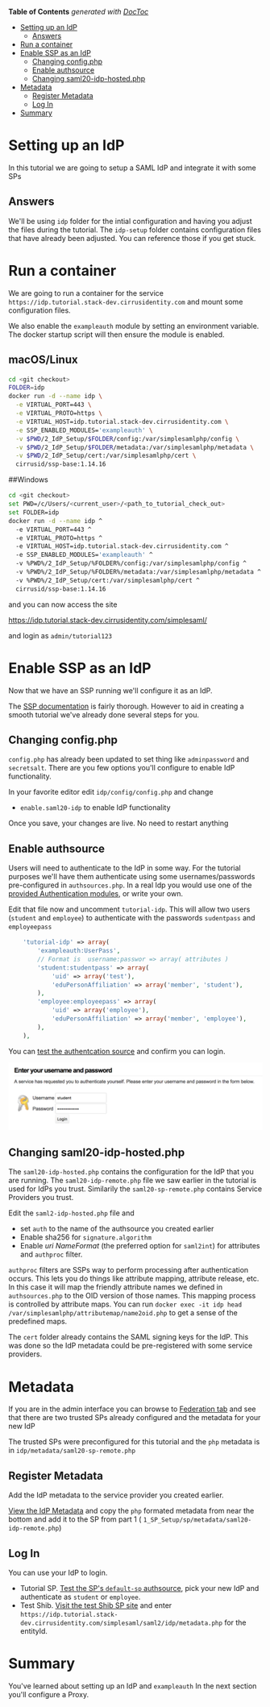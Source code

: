 <!-- START doctoc generated TOC please keep comment here to allow auto update -->
<!-- DON'T EDIT THIS SECTION, INSTEAD RE-RUN doctoc TO UPDATE -->
**Table of Contents**  *generated with [DocToc](https://github.com/thlorenz/doctoc)*

- [Setting up an IdP](#setting-up-an-idp)
  - [Answers](#answers)
- [Run a container](#run-a-container)
- [Enable SSP as an IdP](#enable-ssp-as-an-idp)
  - [Changing config.php](#changing-configphp)
  - [Enable authsource](#enable-authsource)
  - [Changing saml20-idp-hosted.php](#changing-saml20-idp-hostedphp)
- [Metadata](#metadata)
  - [Register Metadata](#register-metadata)
  - [Log In](#log-in)
- [Summary](#summary)

<!-- END doctoc generated TOC please keep comment here to allow auto update -->


# Setting up an IdP

In this tutorial we are going to setup a SAML IdP and integrate it with some SPs

## Answers

We'll be using `idp` folder for the intial configuration and having you
adjust the files during the tutorial. The `idp-setup` folder contains configuration files that
have already been adjusted. You can reference those if you get stuck.


# Run a container

We are going to run a container for the service `https://idp.tutorial.stack-dev.cirrusidentity.com`
and mount some configuration files.

We also enable the `exampleauth` module by setting an environment
variable. The docker startup script will then ensure the module is enabled.

## macOS/Linux
```bash
cd <git checkout>
FOLDER=idp
docker run -d --name idp \
  -e VIRTUAL_PORT=443 \
  -e VIRTUAL_PROTO=https \
  -e VIRTUAL_HOST=idp.tutorial.stack-dev.cirrusidentity.com \
  -e SSP_ENABLED_MODULES='exampleauth' \
  -v $PWD/2_IdP_Setup/$FOLDER/config:/var/simplesamlphp/config \
  -v $PWD/2_IdP_Setup/$FOLDER/metadata:/var/simplesamlphp/metadata \
  -v $PWD/2_IdP_Setup/cert:/var/simplesamlphp/cert \
  cirrusid/ssp-base:1.14.16
```

##Windows
```bash
cd <git checkout>
set PWD=/c/Users/<current_user>/<path_to_tutorial_check_out>
set FOLDER=idp
docker run -d --name idp ^
  -e VIRTUAL_PORT=443 ^
  -e VIRTUAL_PROTO=https ^
  -e VIRTUAL_HOST=idp.tutorial.stack-dev.cirrusidentity.com ^
  -e SSP_ENABLED_MODULES='exampleauth' ^
  -v %PWD%/2_IdP_Setup/%FOLDER%/config:/var/simplesamlphp/config ^
  -v %PWD%/2_IdP_Setup/%FOLDER%/metadata:/var/simplesamlphp/metadata ^
  -v %PWD%/2_IdP_Setup/cert:/var/simplesamlphp/cert ^
  cirrusid/ssp-base:1.14.16
```

and you can now access the site

https://idp.tutorial.stack-dev.cirrusidentity.com/simplesaml/

and login as `admin/tutorial123`

# Enable SSP as an IdP

Now that we have an SSP running we'll configure it as an IdP.

The [SSP documentation](https://simplesamlphp.org/docs/stable) is fairly thorough. However to aid in creating a smooth tutorial we've already done several steps for you.

## Changing config.php

 `config.php` has already been updated to set thing like `adminpassword` and `secretsalt`. There are you few options you'll configure
to enable IdP functionality.

In your favorite editor edit `idp/config/config.php` and change 

* `enable.saml20-idp` to enable IdP functionality

Once you save, your changes are live. No need to restart anything

## Enable authsource

Users will need to authenticate to the IdP in some way. For the
tutorial purposes we'll have them authenticate using some
usernames/passwords pre-configured in `authsources.php`. In a real Idp
you would use one of the [provided Authentication
modules](https://simplesamlphp.org/docs/stable/simplesamlphp-idp#section_2),
or write your own.

Edit that file now and uncomment `tutorial-idp`. This will allow two users (`student` and `employee`) to authenticate with the passwords `sudentpass` and `employeepass`

```php
    'tutorial-idp' => array(
        'exampleauth:UserPass',
        // Format is  username:passwor => array( attributes )
        'student:studentpass' => array(
            'uid' => array('test'),
            'eduPersonAffiliation' => array('member', 'student'),
        ),
        'employee:employeepass' => array(
            'uid' => array('employee'),
            'eduPersonAffiliation' => array('member', 'employee'),
        ),
    ),
```

You can [test the authentcation source](https://idp.tutorial.stack-dev.cirrusidentity.com/simplesaml/module.php/core/authenticate.php) and confirm you can login.

![Login](./img/ssp-idp-login.png)


## Changing saml20-idp-hosted.php

The `saml20-idp-hosted.php` contains the configuration for the IdP
that you are running. The `saml20-idp-remote.php` file we saw earlier
in the tutorial is used for IdPs you trust. Similarily the
`saml20-sp-remote.php` contains Service Providers you trust.

Edit the `saml2-idp-hosted.php` file and

* set `auth` to the name of the authsource you created earlier
* Enable sha256 for `signature.algorithm`
* Enable *uri NameFormat*  (the preferred option for `saml2int`) for attributes and `authproc` filter.

`authproc` filters are SSPs way to perform processing after
authentication occurs. This lets you do things like attribute mapping,
attribute release, etc. In this case it will map the friendly
attribute names we defined in `authsources.php` to the OID version of
those names. This mapping process is controlled by attribute maps. You
can run `docker exec -it idp head
/var/simplesamlphp/attributemap/name2oid.php` to get a sense of the
predefined maps.

 The `cert` folder already contains the SAML
signing keys for the IdP. This was done so the IdP metadata could be
pre-registered with some service providers.

# Metadata

If you are in the admin interface you can browse to [Federation
tab](https://idp.tutorial.stack-dev.cirrusidentity.com/simplesaml/module.php/core/frontpage_federation.php)
and see that there are two trusted SPs already configured and the metadata for your new IdP

The trusted SPs were preconfigured for this tutorial and the `php` metadata is in 
`idp/metadata/saml20-sp-remote.php`

## Register Metadata

Add the IdP metadata to the service provider you created earlier.

[View the IdP Metadata](https://idp.tutorial.stack-dev.cirrusidentity.com/simplesaml/saml2/idp/metadata.php?output=xhtml) and copy the `php` formated metadata from near the bottom
and add it to the SP from part 1 ( `1_SP_Setup/sp/metadata/saml20-idp-remote.php`)

## Log In

You can use your IdP to login.

* Tutorial SP.  [Test the SP's `default-sp` authsource](https://service.tutorial.stack-dev.cirrusidentity.com/simplesaml/module.php/core/authenticate.php?as=default-sp), pick your new IdP and authenticate as `student` or `employee`.
* Test Shib. [Visit the test Shib SP site](https://sp.testshib.org/) and enter `https://idp.tutorial.stack-dev.cirrusidentity.com/simplesaml/saml2/idp/metadata.php` for the entityId. 

# Summary

You've learned about setting up an IdP and `exampleauth`
In the next section you'll configure a Proxy.
